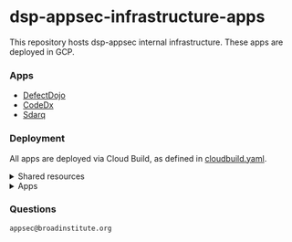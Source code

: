 # dsp-appsec-infrastructure-apps
This repository hosts dsp-appsec internal infrastructure. These apps are deployed in GCP.


### Apps

- [DefectDojo](defectdojo)
- [CodeDx](codedx)
- [Sdarq](sdarq)


### Deployment 

All apps are deployed via Cloud Build, as defined in [cloudbuild.yaml](cloudbuild.yaml).

<details>
  <summary>Shared resources</summary>

#### Shared resources

First, it sets up some common infrastructure:

1.  Using [Terraform templates](terraform), it deploys a _regional_ GKE cluster with

    - a dedicated VPC network/subnetwork in `us-east1` region.

    - VPC-native networking with
      [alias IPs](https://cloud.google.com/kubernetes-engine/docs/how-to/alias-ips),
      to optimize pod communication and provide some security benefits

    - a minimal-privilege GKE node service account
      with access to Stackdriver logging/monitoring
      and Google Container Registry

    - `system` and `sandbox` node pools,
      spread across 2 availability zones in the region

    - [GKE Sandbox](https://cloud.google.com/kubernetes-engine/sandbox)
      enabled for `sandbox` pool,
      which will be used for app deployments
      (with additional configuration for the pods, see below).

    - [Container-Optimized OS with `containerd` runtime](https://cloud.google.com/kubernetes-engine/docs/concepts/using-containerd)
      image for the nodes (this is required by GKE Sandbox,
      but we also use it for "system" nodes, to minimize Docker exposure surface)

    - [Shielded VMs](https://cloud.google.com/security/shielded-cloud/shielded-vm)
      for all nodes

    - [Workload Identity](https://cloud.google.com/kubernetes-engine/docs/how-to/workload-identity) for minimal-privilege app deployments

    - [Network Policy](https://cloud.google.com/kubernetes-engine/docs/tutorials/network-policy) cluster add-on for future Pod deployments

    - [Cluster Autoscaler](https://cloud.google.com/kubernetes-engine/docs/concepts/cluster-autoscaler)
      for `sandbox` pool, to gradually grow the number of nodes as more workloads are deployed to them

    - _Regular_ [release channel](https://cloud.google.com/kubernetes-engine/docs/concepts/release-channels) for cluster/node upgrades

2.  Then, it installs GKE Config Connector (via [shared/cnrm.sh](shared/cnrm.sh) script)
    into `system` pool.

    [Config Connector](https://cloud.google.com/config-connector/docs/overview)
    is a new GKE cluster add-on that enables declarative
    deployment of GCP resources directly from Kubernetes templates.

    This is highly convient, as we can deploy a Pod, an associated minimal privilege Service Account,
    and related GCP resources (e.g. CloudSQL instances) within a single template.

    Notice that Config Connector itself needs access to create these GCP resources,
    and as such is assigned a highly-privileged Service Account with the
    required permissions via a custom IAM role in Terraform. However,
    we schedule its pods into `system` node pool, so it is physically separated
    from all "third-party apps" in the cluster.

    If this becomes a big concern, it's possible to deploy Config Connector
    onto a separate project/cluster altogether,
    and then managing "target project" resources from there
    (or alternatively, we could use Terraform to deploy these GCP resources,
    but that introduces its own complexities).

    However, even the current setup may provide sufficient isolation, and is
    still better than the regular "Default Compute Engine Service Account Identity"
    typically used for GKE nodes and pods, since
    the workloads (apps) are now isolated by multiple layers
    (workload identity, containerization, GKE Sandbox where possible,
    physical nodes, and Network Policies in the future).

    It's also possible to protect GCP resources from deletion when
    an associated Config Connector resource is removed. This can be done
    via `cnrm.cloud.google.com/deletion-policy: abandon` annotation for the resource.
    We use it for such resources as `SQLInstance/Database/User`,
    `ComputeAddress`, `DNSManagedZone`, `ComputeDisk`, and `ComputeResourcePolicy`,
    as those generally need to "survive" any cluster/app re-deployments.

    Since Config Connector relies on the project-global names of such resources,
    they are automatically "acquired" by it on re-deployment. This allows us
    to safely delete an entire namespace or even the cluster, and
    re-create it later on, so the cluster/namespaces can be treated as "dispensable"
    resources that can be completely and easily reproduced via Cloud Build, when needed.

    [Here](https://cloud.google.com/config-connector/docs/reference/resources)
    is a comprehensive list of all possible GCP resources available via Config Connector.

3.  Finally, using Config Connector we set up `global` namespace (see below)
    and the following GCP resources in it ([shared/global.yaml](shared/global.yaml)):

    - Cloud Armor [Security Policy](https://cloud.google.com/armor/docs/security-policy-concepts),
      which firewalls all Ingress endpoints to the Broad CIDRs.

    - [Cloud DNS Managed Zone](https://cloud.google.com/dns/zones)
      for `dsp-appsec.broadinstitute.org.`

    - [GCE Resource Policy](https://cloud.google.com/compute/docs/disks/scheduled-snapshots)
      for disk snapshots (see below).
</details>


<details>
  <summary>Apps</summary>

#### Apps

Next, Cloud Build applies both app-specific and some [shared](shared)
Kubernetes _templates_ to deploy each app.

Some apps require patches to work properly with Docker/Kubernetes,
so we build patched images and push them to GCR along the way.
We use [Kaniko](https://github.com/GoogleContainerTools/kaniko) Docker builder
to speed up the builds through caching.

Each Kubernetes deployment is done via an associated `deploy.sh` script
(e.g. one for [CodeDx](codedx/deploy.sh)).
A quick overview of what that script should do:

1.  Create a [Kubernetes namespace](https://kubernetes.io/docs/concepts/overview/working-with-objects/namespaces/) for the app.
    Namespaces provide mainly logical/deployment separation,
    but also some security boundaries for the apps (notably, while
    Network Policy is not enabled by default, it can be
    [configured](https://kubernetes.io/docs/concepts/services-networking/network-policies/)
    to accept internal cluster traffic only from specific namespaces).

    Namespaces are also very convenient for avoiding "spillover" of
    resources between the apps, as one namespace can be created/destroyed
    completely without affecting any others. This is particularly useful
    during the development of each app.

    We use [shared/kube-apply.py](shared/kube-apply.py) script to replace
    `PROJECT_ID` and `NAMESPACE` environment variables
    in [namespace.yaml](shared/namespace.yaml) template with app-specific values,
    and then apply it. This pattern is used throughout
    other resource deployments later as well.

2.  Generate Kubernetes secret(s) used by the app, unless they're "external" (e.g. a Slack token).
    This is done via [shared/gen-secret.sh](shared/gen-secret.sh) script, which currently uses
    `/dev/urandom` to generate a random sequence of alphanumeric characters. However,
    it may be better to use a crypto library in the future instead.

    The secrets are generated only once, when they don't exist yet. Otherwise,
    the script doesn't overwrite them. This provides a simple way to rotate the secrets,
    should we need that, by just removing them in Kubernetes and re-running the latest
    build in Cloud Build.

    For the manually created secrets, we'll provide a sample template to deploy them
    from your local shell.

3.  Set up a Kubernetes volume for the app, if it stores some of its state on disk
    (e.g. DefectDojo and CodeDx).

    This is done via [shared/volume.sh](shared/volume.sh) script that
    - declares a regional GCE disk (which can be accessed from any of the 2 zones
      in the cluster, while also providing regional replication)
    - sets up daily snapshots of disk content for disaster recovery
    - waits for the disk to be created on GCE
    - sets up Kubernetes
      [PersistentVolume and PersistentVolumeClaim](https://kubernetes.io/docs/concepts/storage/persistent-volumes/),
      where the latter can be used to associate the volume with a Pod.

4.  If the app needs access to GCP services (e.g. Cloud SQL), apply
    [shared/service-account.yaml](shared/service-account.yaml) template to:
    - create a Kubernetes Service Account (KSA) for its Pod
    - create a Google Service Account (GSA) that will have access to GCP resources
    - binds these 2 accounts via a Kubernetes annotation and `iam.workloadIdentityUser` role.

    Note that `service-account.yaml` is generic and _doesn't_ grant access to GCP resources,
    so after applying it, the actual role binding has to be done via an app-specific template
    (but at least, that step is simple).

5.  Apply the app-specific template,
    which creates either a Deployment (for stateless apps),
    or a StatefulSet (if the app uses disk).

    We also deploy any app-specific GCP resources (e.g. SQLInstance, SQLUser etc.)
    via Config Connector resource types, and create a role binding for the service account
    (if any in use), e.g. `roles/cloudsql.client` for Cloud SQL.

    Finally, it's recommended to set `runtimeClassName: gvisor` for the Pod,
    to enable GKE Sandbox around it. However, some apps (e.g. DefectDojo) may fail
    to work properly with it. In that case, the app can still be deployed without it, but
    will need an extra configuration snippet for `nodeSelector` and `tolerations`
    (e.g. see how this is done in [defectdojo/deployment.yaml](defectdojo/deployment.yaml)).

    For the next steps, this template should also expose
    a `containerPort` and a `readinessProbe`, both of which are used
    to reach the app http endpoint from Ingress and to mark it as healthy.

    Take a look, for example, at how all of this is done in
    [codedx/deployment.yaml](codedx/deployment.yaml).

6.  Call [shared/host.sh](shared/host.sh) script, which:
    - declares a global static IP for the service
    - waits for the IP to be created
    - sets up its DNS hostname record in the Managed Zone
    - waits for DNS propagation by repeated host resolution
    - deploys [GKE Managed Certificate](https://cloud.google.com/kubernetes-engine/docs/how-to/managed-certs)
      for the hostname

7.  Finally, deploy [shared/ingress.yaml](shared/ingress.yaml), which sets up:

    - [Backend Config](https://cloud.google.com/kubernetes-engine/docs/concepts/backendconfig)
      for Cloud Armor

    - [Kubernetes Service](https://kubernetes.io/docs/concepts/services-networking/service/), which:
        - exposes internal port(s) to the load balancer
        - applies Backend Config to those
        - sets up container-native load balancing via a
          [Network Endpoint Group](https://cloud.google.com/kubernetes-engine/docs/how-to/standalone-neg)

    - [GKE Ingress](https://cloud.google.com/kubernetes-engine/docs/concepts/ingress),
      which ties together all of the above using:
      - IP address binding
      - Disallowing raw HTTP (to keep only HTTPS)
      - Managed Certificate binding
      - DNS hostname mapping via Host header of the request
      - URL path mapping for each Service port

    Please note that `ingress.yaml` may need to be adjusted in an app-specific way
    (e.g. for Sdarq, which exposes multiple internal paths/ports,
    and could use Cloud DNS for Backend Config), in which case
    a customized copy of `ingress.yaml` would need to be referenced from `deploy.sh`.
</details>

### Questions
`appsec@broadinstitute.org`

